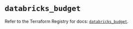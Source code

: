 # `databricks_budget`

Refer to the Terraform Registry for docs: [`databricks_budget`](https://registry.terraform.io/providers/databricks/databricks/1.92.0/docs/resources/budget).
